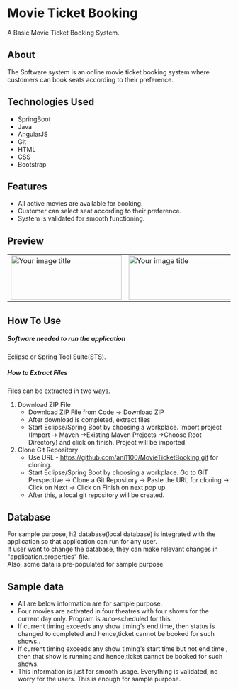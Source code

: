 # Movie Ticket Booking
A Basic Movie Ticket Booking System.

## About
The Software system is an online movie ticket booking system where customers can book seats according to their preference.<br>
## Technologies Used
* SpringBoot
* Java
* AngularJS
* Git
* HTML
* CSS
* Bootstrap
## Features
* All active movies are available for booking.
* Customer can select seat according to their preference.
* System is validated for smooth functioning.
## Preview
<table>
  <tr>
    <td><img src="https://user-images.githubusercontent.com/112768196/205480789-a5ff4ac0-6090-49be-b00f-d280084b7e20.png" alt="Your image title" width="250" height="100"/></td>
    <td><img src="https://user-images.githubusercontent.com/112768196/205480811-b27b0670-ed1d-4623-a5ba-250189b6498e.png" alt="Your image title" width="250" height="100"/></td>
    <td><img src="https://user-images.githubusercontent.com/112768196/205480833-44c808d7-da1d-4d43-a058-0b8fa41422cc.png" alt="Your image title" width="250" height="100"/></td>
  </tr>
</table>

## How To Use
##### Software needed to run the application
Eclipse or Spring Tool Suite(STS).
##### How to Extract Files
Files can be extracted in two ways.
1. Download ZIP File
   * Download ZIP File from Code -> Download ZIP
   * After download is completed, extract files
   * Start Eclipse/Spring Boot by choosing a workplace. Import project (Import -> Maven ->Existing Maven Projects ->Choose Root Directory) and click on finish. Project will be imported.
2. Clone Git Repository
   * Use URL - https://github.com/ani1100/MovieTicketBooking.git for cloning.
   * Start Eclipse/Spring Boot by choosing a workplace. Go to GIT Perspective -> Clone a Git Repository -> Paste the URL for cloning -> Click on Next -> Click on Finish on next pop up. 
   * After this, a local git repository will be created.
## Database 
For sample purpose, h2 database(local database) is integrated with the application so that application can run for any user.<br>
If user want to change the database, they can make relevant changes in "application.properties" file.<br>
Also, some data is pre-populated for sample purpose<br>
## Sample data
* All are below information are for sample purpose.
* Four movies are activated in four theatres with four shows for the current day only. Program is auto-scheduled for this.  
* If current timing exceeds any show timing's end time, then status is changed to completed and hence,ticket cannot be booked for such shows..
* If current timing exceeds any show timing's start time but not end time , then that show is running and hence,ticket cannot be booked for such shows.
* This information is just for smooth usage. Everything is validated, no worry for the users.
This is enough for sample purpose.
